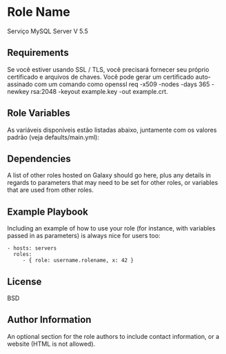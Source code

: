 Role Name
=========
Serviço MySQL Server V 5.5

Requirements
------------

Se você estiver usando SSL / TLS, você precisará fornecer seu próprio certificado e arquivos de chaves. Você pode gerar um certificado auto-assinado com um comando como openssl req -x509 -nodes -days 365 -newkey rsa:2048 -keyout example.key -out example.crt.

Role Variables
--------------

As variáveis ​​disponíveis estão listadas abaixo, juntamente com os valores padrão (veja defaults/main.yml):

Dependencies
------------

A list of other roles hosted on Galaxy should go here, plus any details in regards to parameters that may need to be set for other roles, or variables that are used from other roles.

Example Playbook
----------------

Including an example of how to use your role (for instance, with variables passed in as parameters) is always nice for users too:

    - hosts: servers
      roles:
         - { role: username.rolename, x: 42 }

License
-------

BSD

Author Information
------------------

An optional section for the role authors to include contact information, or a website (HTML is not allowed).
